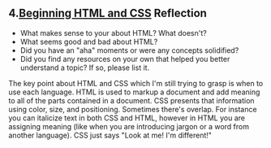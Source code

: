 ## 4.[Beginning HTML and CSS](4_beginning_HTML_CSS/readme.mc) Reflection

* What makes sense to your about HTML? What doesn't? 
* What seems good and bad about HTML?
* Did you have an "aha" moments or were any concepts solidified?
* Did you find any resources on your own that helped you better understand a topic? If so, please list it.

The key point about HTML and CSS which I'm still trying to grasp is when to use each language.  HTML is used to markup a document and add meaning to all of the parts contained in a document.  CSS presents that information using color, size, and positioning.  Sometimes there's overlap.  For instance you can italicize text in both CSS and HTML, however in HTML you are assigning meaning (like when you are introducing jargon or a word from another language).  CSS just says "Look at me! I'm different!" 